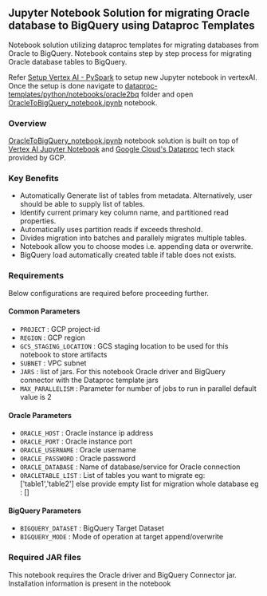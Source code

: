 ## Jupyter Notebook Solution for migrating Oracle database to BigQuery using Dataproc Templates

Notebook solution utilizing dataproc templates for migrating databases from Oracle to BigQuery. Notebook contains step by step process for migrating Oracle database tables to BigQuery.

Refer [Setup Vertex AI - PySpark](./../generic_notebook/README.md) to setup new Jupyter notebook in vertexAI. Once the setup is done navigate to
[dataproc-templates/python/notebooks/oracle2bq](.) folder and open [OracleToBigQuery_notebook.ipynb](./OracleToBigQuery_notebook.ipynb) notebook.

### Overview

[OracleToBigQuery_notebook.ipynb](./OracleToBigQuery_notebook.ipynb) notebook solution is built on top of [Vertex AI Jupyter Notebook](https://cloud.google.com/vertex-ai/docs/tutorials/jupyter-notebooks) and [Google Cloud's Dataproc](https://cloud.google.com/dataproc/) tech stack provided by GCP.

### Key Benefits

* Automatically Generate list of tables from metadata. Alternatively, user should be able to supply list of tables.
* Identify current primary key column name, and partitioned read properties.
* Automatically uses partition reads if exceeds threshold.
* Divides migration into batches and parallely migrates multiple tables.
* Notebook allow you to choose modes i.e. appending data or overwrite.
* BigQuery load automatically created table if table does not exists.

### Requirements

Below configurations are required before proceeding further.
#### Common Parameters

* `PROJECT` : GCP project-id
* `REGION` : GCP region
* `GCS_STAGING_LOCATION` : GCS staging location to be used for this notebook to store artifacts
* `SUBNET` : VPC subnet
* `JARS` : list of jars. For this notebook Oracle driver and BigQuery connector with the Dataproc template jars
* `MAX_PARALLELISM` : Parameter for number of jobs to run in parallel default value is 2

#### Oracle Parameters
* `ORACLE_HOST` : Oracle instance ip address
* `ORACLE_PORT` : Oracle instance port
* `ORACLE_USERNAME` : Oracle username
* `ORACLE_PASSWORD` : Oracle password
* `ORACLE_DATABASE` : Name of database/service for Oracle connection
* `ORACLETABLE_LIST` : List of tables you want to migrate eg: ['table1','table2'] else provide empty list for migration whole database eg : []

#### BigQuery Parameters
* `BIGQUERY_DATASET` : BigQuery Target Dataset
* `BIGQUERY_MODE` : Mode of operation at target append/overwrite

### Required JAR files

This notebook requires the Oracle driver and BigQuery Connector jar. Installation information is present in the notebook



